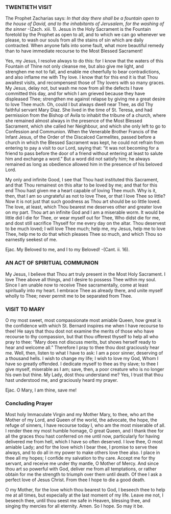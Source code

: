 
### TWENTIETH VISIT

The Prophet Zacharias says: _In that day there shall be a fountain open to the house of David, and to the inhabitants of Jerusalem, for the washing of the sinner_ -(Zach. xiii. 1). Jesus in the Holy Sacrament is the Fountain foretold by the Prophet as open to all, and to which we can go whenever we please, to wash our souls from all the stains of sin which are daily contracted. When anyone falls into some fault, what more beautiful remedy than to have immediate recourse to the Most Blessed Sacrament!

Yes, my Jesus, I resolve always to do this: for I know that the waters of this Fountain of Thine not only cleanse me, but also give me light, and strenghen me not to fall, and enable me cheerfully to bear contradictions, and also inflame me with Thy love. I know that for this end it is that Thou awaitest visits, and recompensest those of Thy lovers with so many graces. My Jesus, delay not, but wash me now from all the defects I have committed this day, and for which I am grieved because they have displeased Thee; strengthen me against relapse by giving me a great desire to love Thee much. Oh, could I but always dwell near Thee, as did Thy faithful servant Mary Diaz. She lived in the time of St. Teresa, and had permission from the Bishop of Avila to inhabit the tribune of a church, where she remained almost always in the presence of the Most Blessed Sacrament, which she called her Neighbour, and which she only left to go to Confession and Communion. When the Venerable Brother Francis of the Infant Jesus, of the Order of the Discalced Carmelites, passed before a church in which the Blessed Sacrament was kept, he could not refrain from entering to pay a visit to our Lord, saying that: “it was not becoming for a friend to pass before the door of a friend without entering at least to salute him and exchange a word.” But a word did not satisfy him; he always remained as long as obedience allowed him in the presence of his beloved Lord.

My only and infinite Good, I see that Thou hast instituted this Sacrament, and that Thou remainest on this altar to be loved by me; and that for this end Thou hast given me a heart capable of loving Thee much. Why is it, then, that I am so ungrateful as not to love Thee, or that I love Thee so little? Now it is not just that such goodness as Thou art should be so little loved. The love, at least, which Thou bearest me deserves other and greater love on my part. Thou art an infinite God and I am a miserable worm. It would be little did I die for Thee, or wear myself out for Thee, Who didst die for me, and dost still sacrifice Thyself for me every day on the altar. Thou deservest to be much loved; I will love Thee much; help me, my Jesus, help me to love Thee, help me to do that which pleases Thee so much, and which Thou so earnestly seekest of me.

Ejac. My Beloved to me, and I to my Beloved! -(Cant. ii. 16).

### AN ACT OF SPIRITUAL COMMUNION

My Jesus, I believe that Thou art truly present in the Most Holy Sacrament. I love Thee above all things, and I desire to possess Thee within my soul. Since I am unable now to receive Thee sacramentally, come at least spiritually into my heart. I embrace Thee as already there, and unite myself wholly to Thee; never permit me to be separated from Thee.

### VISIT TO MARY

O my most sweet, most compassionate most amiable Queen, how great is the confidence with which St. Bernard inspires me when I have recourse to thee! He says that thou dost not examine the merits of those who have recourse to thy compassion, but that thou offerest thyself to help all who pray to thee: “Mary does not discuss merits, but shows herself ready to hear and welcome all.” Therefore I pray to thee thou dost graciously hear me. Well, then, listen to what I have to ask: I am a poor sinner, deserving of a thousand hells. I wish to change my life; I wish to love my God, Whom I have so greatly offended. I dedicate myself to thee as thy slave; to thee I give myself, miserable as I am; save, then, a poor creature who is no longer his own but thine. My Lady, dost thou understand me? Yes, I trust that thou hast understood me, and graciously heard my prayer.

Ejac. O Mary, I am thine, save me!

### Concluding Prayer

Most holy Immaculate Virgin and my Mother Mary, to thee, who art the Mother of my Lord, and Queen of the world, the advocate, the hope, the refuge of sinners, I have recourse today I, who am the most miserable of all. I render thee my most humble homage, O great Queen, and I thank thee for all the graces thou hast conferred on me until now, particularly for having delivered me from hell, which I have so often deserved. I love thee, O most amiable Lady; and for the love which I bear thee, I promise to serve thee always, and to do all in my power to make others love thee also. I place in thee all my hopes; I confide my salvation to thy care. Accept me for thy servant, and receive me under thy mantle, O Mother of Mercy. And since thou art so powerful with God, deliver me from all temptations, or rather obtain for me the strength to triumph over them until death. Of thee I ask a perfect love of Jesus Christ. From thee I hope to die a good death.

O my Mother, for the love which thou bearest to God, I beseech thee to help me at all times, but especially at the last moment of my life. Leave me not, I beseech thee, until thou seest me safe in Heaven, blessing thee, and singing thy mercies for all eternity. Amen. So I hope. So may it be.

